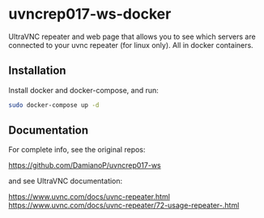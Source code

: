 # uvncrep017-ws-docker

UltraVNC repeater and web page that allows you to see which servers are connected to your uvnc repeater (for linux only).
All in docker containers.

## Installation

Install docker and docker-compose, and run:

```bash
sudo docker-compose up -d
```

## Documentation

For complete info, see the original repos:

https://github.com/DamianoP/uvncrep017-ws

and see UltraVNC documentation:

https://www.uvnc.com/docs/uvnc-repeater.html
https://www.uvnc.com/docs/uvnc-repeater/72-usage-repeater-.html
